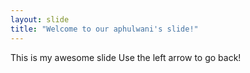 ```yaml
---
layout: slide
title: "Welcome to our aphulwani's slide!"
---
```

This is my awesome slide
Use the left arrow to go back!
